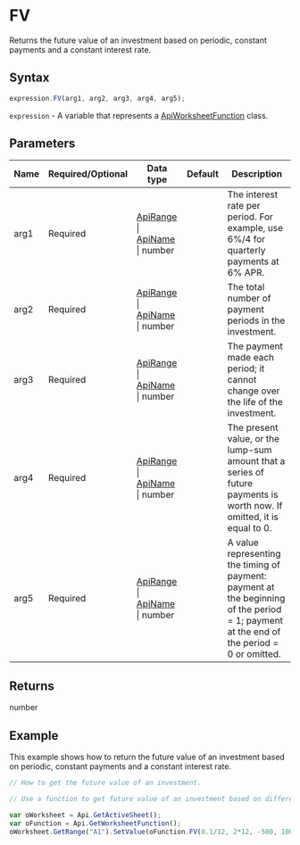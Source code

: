 # FV

Returns the future value of an investment based on periodic, constant payments and a constant interest rate.

## Syntax

```javascript
expression.FV(arg1, arg2, arg3, arg4, arg5);
```

`expression` - A variable that represents a [ApiWorksheetFunction](../ApiWorksheetFunction.md) class.

## Parameters

| **Name** | **Required/Optional** | **Data type** | **Default** | **Description** |
| ------------- | ------------- | ------------- | ------------- | ------------- |
| arg1 | Required | [ApiRange](../../ApiRange/ApiRange.md) \| [ApiName](../../ApiName/ApiName.md) \| number |  | The interest rate per period. For example, use 6%/4 for quarterly payments at 6% APR. |
| arg2 | Required | [ApiRange](../../ApiRange/ApiRange.md) \| [ApiName](../../ApiName/ApiName.md) \| number |  | The total number of payment periods in the investment. |
| arg3 | Required | [ApiRange](../../ApiRange/ApiRange.md) \| [ApiName](../../ApiName/ApiName.md) \| number |  | The payment made each period; it cannot change over the life of the investment. |
| arg4 | Required | [ApiRange](../../ApiRange/ApiRange.md) \| [ApiName](../../ApiName/ApiName.md) \| number |  | The present value, or the lump-sum amount that a series of future payments is worth now. If omitted, it is equal to 0. |
| arg5 | Required | [ApiRange](../../ApiRange/ApiRange.md) \| [ApiName](../../ApiName/ApiName.md) \| number |  | A value representing the timing of payment: payment at the beginning of the period = 1; payment at the end of the period = 0 or omitted. |

## Returns

number

## Example

This example shows how to return the future value of an investment based on periodic, constant payments and a constant interest rate.

```javascript editor-xlsx
// How to get the future value of an investment.

// Use a function to get future value of an investment based on different parameters.

var oWorksheet = Api.GetActiveSheet();
var oFunction = Api.GetWorksheetFunction();
oWorksheet.GetRange("A1").SetValue(oFunction.FV(0.1/12, 2*12, -500, 10000));
```
